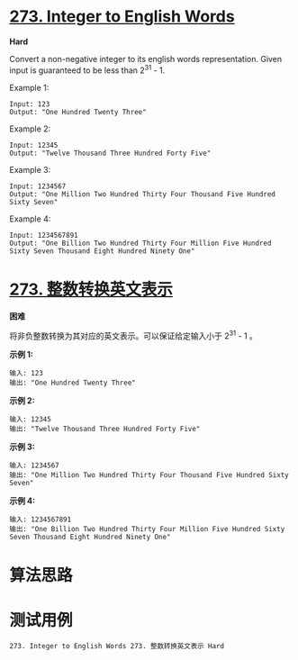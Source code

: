 # [273. Integer to English Words][enTitle]

**Hard**

Convert a non-negative integer to its english words representation. Given input is guaranteed to be less than 2<sup>31</sup> - 1.

Example 1:

```
Input: 123
Output: "One Hundred Twenty Three"

```

Example 2:

```
Input: 12345
Output: "Twelve Thousand Three Hundred Forty Five"
```

Example 3:

```
Input: 1234567
Output: "One Million Two Hundred Thirty Four Thousand Five Hundred Sixty Seven"

```

Example 4:

```
Input: 1234567891
Output: "One Billion Two Hundred Thirty Four Million Five Hundred Sixty Seven Thousand Eight Hundred Ninety One"

```


# [273. 整数转换英文表示][cnTitle]

**困难**

将非负整数转换为其对应的英文表示。可以保证给定输入小于 2<sup>31</sup> - 1 。

**示例 1:** 

```
输入: 123
输出: "One Hundred Twenty Three"

```

**示例 2:** 

```
输入: 12345
输出: "Twelve Thousand Three Hundred Forty Five"
```

**示例 3:** 

```
输入: 1234567
输出: "One Million Two Hundred Thirty Four Thousand Five Hundred Sixty Seven"
```

**示例 4:** 

```
输入: 1234567891
输出: "One Billion Two Hundred Thirty Four Million Five Hundred Sixty Seven Thousand Eight Hundred Ninety One"
```




# 算法思路

# 测试用例
```
273. Integer to English Words 273. 整数转换英文表示 Hard
```

[enTitle]: https://leetcode.com/problems/integer-to-english-words/
[cnTitle]: https://leetcode-cn.com/problems/integer-to-english-words/
